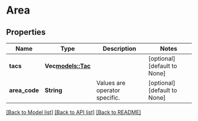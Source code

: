 # Area

## Properties
Name | Type | Description | Notes
------------ | ------------- | ------------- | -------------
**tacs** | **Vec<models::Tac>** |  | [optional] [default to None]
**area_code** | **String** | Values are operator specific. | [optional] [default to None]

[[Back to Model list]](../README.md#documentation-for-models) [[Back to API list]](../README.md#documentation-for-api-endpoints) [[Back to README]](../README.md)


